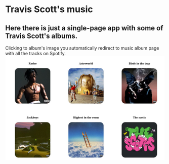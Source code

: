 # Travis Scott's music

## Here there is just a single-page app with some of Travis Scott's albums. 
Clicking to album's image you automatically redirect to music album page with all the tracks on Spotify.
![](/albums.JPG)
